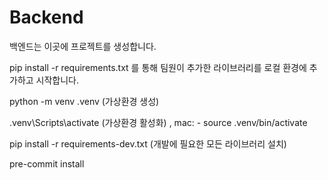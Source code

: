 # Backend

백엔드는 이곳에 프로젝트를 생성합니다.

pip install -r requirements.txt 를 통해 팀원이 추가한 라이브러리를 로컬 환경에 추가하고 시작합니다.

python -m venv .venv (가상환경 생성)

.venv\Scripts\activate (가상환경 활성화) , mac: - source .venv/bin/activate

pip install -r requirements-dev.txt (개발에 필요한 모든 라이브러리 설치)

pre-commit install
